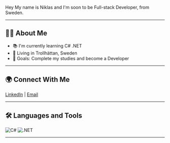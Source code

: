 Hey
My name is Niklas and I'm soon to be Full-stack Developer, from Sweden.

---

## 👨‍💻 About Me
- 📚 I'm currently learning C# .NET
- 🌄 Living in Trollhättan, Sweden
- 🎯 Goals: Complete my studies and become a Developer

---
## 🌍 Connect With Me
[LinkedIn](https://www.linkedin.com/in/yourprofile) | [Email](mailto:niklas_roos@live.se)

---

## 🛠️ Languages and Tools
![C#](https://img.shields.io/badge/C%23-239120?style=for-the-badge&logo=c-sharp&logoColor=white)
![.NET](https://img.shields.io/badge/.NET-512BD4?style=for-the-badge&logo=dotnet&logoColor=white)

---
